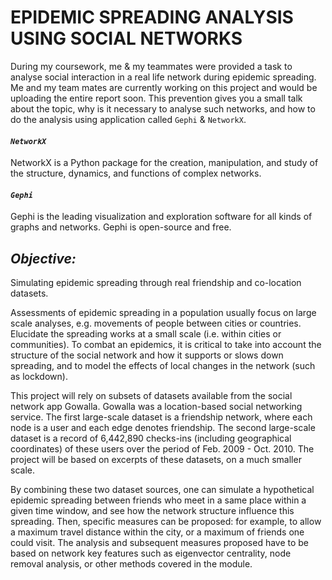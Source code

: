 # EPIDEMIC SPREADING ANALYSIS USING SOCIAL NETWORKS 

During my coursework, me & my teammates were provided a task to analyse social interaction in a real life network during epidemic spreading. Me and my team mates are currently working on this project and would be uploading the entire report soon. This prevention gives you a small talk about the topic, why is it necessary to analyse such networks, and how to do the analysis using application called `Gephi` & `NetworkX`. 

#### *`NetworkX`* 
NetworkX is a Python package for the creation, manipulation, and study of the structure, dynamics, and functions of complex networks.

#### *`Gephi`*
Gephi is the leading visualization and exploration software for all kinds of graphs and networks. Gephi is open-source and free.




## *Objective:*
Simulating epidemic spreading through real friendship and co-location datasets.

Assessments of epidemic spreading in a population usually focus on large scale analyses, e.g. movements of people between cities or countries. Elucidate the spreading works at a small scale (i.e. within cities or communities). To combat an epidemics, it is critical to take into account the structure of the social network and how it supports or slows down spreading, and to model the effects of local changes in the network (such as lockdown). 

This project will rely on subsets of datasets available from the social network app Gowalla. Gowalla was a location-based social networking service. The first large-scale dataset is a friendship network, where each node is a user and each edge denotes friendship. The second large-scale dataset is a record of 6,442,890 checks-ins (including geographical coordinates) of these users over the period of Feb. 2009 - Oct. 2010. The project will be based on excerpts of these datasets, on a much smaller scale. 

By combining these two dataset sources, one can simulate a hypothetical epidemic spreading between friends who meet in a same place within a given time window, and see how the network structure influence this spreading. Then, specific measures can be proposed: for example, to allow a maximum travel distance within the city, or a maximum of friends one could visit. The analysis and subsequent measures proposed have to be based on network key features such as eigenvector centrality, node removal analysis, or other methods covered in the module.
